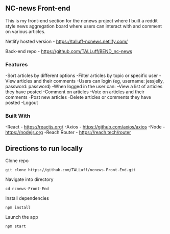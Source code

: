 ## NC-news Front-end

This is my front-end section for the ncnews project where I built a reddit style news aggregation board where users can interact with and comment on various articles.

Netlify hosted version - https://talluff-ncnews.netlify.com/

Back-end repo - https://github.com/TALLuff/BEND_nc-news

### Features

-Sort articles by different options
-Filter articles by topic or specific user
-View articles and their comments
-Users can login (eg, username: jessjelly, password: password)
-When logged in the user can:
  -View a list of articles they have posted
  -Comment on articles
  -Vote on articles and their comments
  -Post new articles
  -Delete articles or comments they have posted
  -Logout
  
### Built With

-React - https://reactjs.org/
-Axios - https://github.com/axios/axios
-Node - https://nodejs.org
-Reach Router - https://reach.tech/router


## Directions to run locally


Clone repo

```
git clone https://github.com/TALLuff/ncnews-Front-End.git
```

Navigate into directory

```
cd ncnews-Front-End
```

Install dependencies

```
npm install
```

Launch the app

```
npm start
